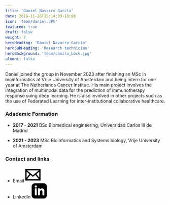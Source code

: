 ```yaml
---
title: 'Daniel Navarro García'
date: 2018-11-28T15:14:39+10:00
icon: 'team/daniel.JPG'
featured: true
draft: false
weight: 7
heroHeading: 'Daniel Navarro García'
heroSubHeading: 'Research technician'
heroBackground: 'team/camilo_back.jpg'
alumni: false
---
```


Daniel joined the group in November 2023 after finishing an MSc in bioinformatics at Vrije University of Amsterdam and being intern for one year at The Netherlands Cancer Institue. His main project involves the integration of multimodal data for the prediction of immunotherapy response suing deep learning. He is also involved in other projects such as the use of Federated Learning for inter-institutional collaborative healthcare. 

### Adademic Formation

- **2017 - 2021** BSc Biomedical engineering, Universidad Carlos III de Madrid

- **2021 - 2023** MSc Bioinformatics and Systems biology, Vrije University of Amsterdam


### Contact and links
- Email [![profile](/social/mail.svg)](mailto:danielnavarro@vhio.net)
- LinkedIn [![profile](/social/linkedin.svg)](http://linkedin.com/in/daniel-navarro-garc%C3%ADa)

